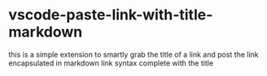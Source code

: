 # vscode-paste-link-with-title-markdown
this is a simple extension to smartly grab the title of a link and post the link encapsulated in markdown link syntax complete with the title
